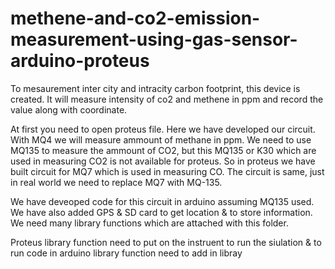 # methene-and-co2-emission-measurement-using-gas-sensor-arduino-proteus
To mesaurement inter city and intracity carbon footprint, this device is created. It will measure intensity of co2 and methene in ppm and record the value along with coordinate.


At first you need to open proteus file. Here we have developed our circuit. With MQ4 we will measure  ammount of methane in ppm. 
We need to use MQ135 to measure the ammount of CO2, but this MQ135 or K30 which are used in measuring CO2 is not available for proteus. 
So in proteus we have built circuit for MQ7 which is used in measuring CO. The circuit is same, 
just in real world we need to replace MQ7 with MQ-135.


We have deveoped code for this circuit in arduino assuming MQ135 used. We have also added GPS & SD card to get location & to store information.
We need many library functions which are attached with this folder.

Proteus library function need to put on the instruent to run the siulation & to run code in arduino library function need to add in libray 
